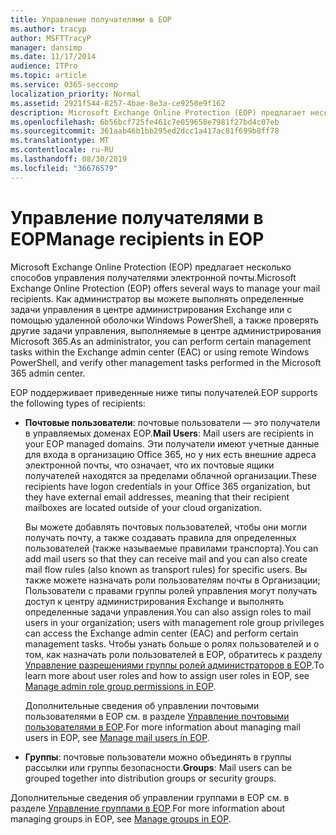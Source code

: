 ```yaml
---
title: Управление получателями в EOP
ms.author: tracyp
author: MSFTTracyP
manager: dansimp
ms.date: 11/17/2014
audience: ITPro
ms.topic: article
ms.service: O365-seccomp
localization_priority: Normal
ms.assetid: 2921f544-8257-4bae-8e3a-ce9250e9f162
description: Microsoft Exchange Online Protection (EOP) предлагает несколько способов управления получателями электронной почты. Как администратор вы можете выполнять определенные задачи управления в центре администрирования Exchange или с помощью удаленной оболочки Windows PowerShell, а также проверять другие задачи управления, выполняемые в центре администрирования Microsoft 365.
ms.openlocfilehash: 6b56bcf725fe461c7e059658e7981f27bd4c07eb
ms.sourcegitcommit: 361aab46b1bb295ed2dcc1a417ac81f699b8ff78
ms.translationtype: MT
ms.contentlocale: ru-RU
ms.lasthandoff: 08/30/2019
ms.locfileid: "36676579"
---
```

# <a name="manage-recipients-in-eop"></a><span data-ttu-id="efc51-104">Управление получателями в EOP</span><span class="sxs-lookup"><span data-stu-id="efc51-104">Manage recipients in EOP</span></span>

<span data-ttu-id="efc51-105">Microsoft Exchange Online Protection (EOP) предлагает несколько способов управления получателями электронной почты.</span><span class="sxs-lookup"><span data-stu-id="efc51-105">Microsoft Exchange Online Protection (EOP) offers several ways to manage your mail recipients.</span></span> <span data-ttu-id="efc51-106">Как администратор вы можете выполнять определенные задачи управления в центре администрирования Exchange или с помощью удаленной оболочки Windows PowerShell, а также проверять другие задачи управления, выполняемые в центре администрирования Microsoft 365.</span><span class="sxs-lookup"><span data-stu-id="efc51-106">As an administrator, you can perform certain management tasks within the Exchange admin center (EAC) or using remote Windows PowerShell, and verify other management tasks performed in the Microsoft 365 admin center.</span></span>
  
<span data-ttu-id="efc51-107">EOP поддерживает приведенные ниже типы получателей.</span><span class="sxs-lookup"><span data-stu-id="efc51-107">EOP supports the following types of recipients:</span></span>
  
- <span data-ttu-id="efc51-108">**Почтовые пользователи**: почтовые пользователи — это получатели в управляемых доменах EOP.</span><span class="sxs-lookup"><span data-stu-id="efc51-108">**Mail Users**: Mail users are recipients in your EOP managed domains.</span></span> <span data-ttu-id="efc51-109">Эти получатели имеют учетные данные для входа в организацию Office 365, но у них есть внешние адреса электронной почты, что означает, что их почтовые ящики получателей находятся за пределами облачной организации.</span><span class="sxs-lookup"><span data-stu-id="efc51-109">These recipients have logon credentials in your Office 365 organization, but they have external email addresses, meaning that their recipient mailboxes are located outside of your cloud organization.</span></span>

  <span data-ttu-id="efc51-110">Вы можете добавлять почтовых пользователей, чтобы они могли получать почту, а также создавать правила для определенных пользователей (также называемые правилами транспорта).</span><span class="sxs-lookup"><span data-stu-id="efc51-110">You can add mail users so that they can receive mail and you can also create mail flow rules (also known as transport rules) for specific users.</span></span> <span data-ttu-id="efc51-111">Вы также можете назначать роли пользователям почты в Организации; Пользователи с правами группы ролей управления могут получать доступ к центру администрирования Exchange и выполнять определенные задачи управления.</span><span class="sxs-lookup"><span data-stu-id="efc51-111">You can also assign roles to mail users in your organization; users with management role group privileges can access the Exchange admin center (EAC) and perform certain management tasks.</span></span> <span data-ttu-id="efc51-112">Чтобы узнать больше о ролях пользователей и о том, как назначать роли пользователей в EOP, обратитесь к разделу [Управление разрешениями группы ролей администраторов в EOP](manage-admin-role-group-permissions-in-eop.md).</span><span class="sxs-lookup"><span data-stu-id="efc51-112">To learn more about user roles and how to assign user roles in EOP, see [Manage admin role group permissions in EOP](manage-admin-role-group-permissions-in-eop.md).</span></span>

  <span data-ttu-id="efc51-113">Дополнительные сведения об управлении почтовыми пользователями в EOP см. в разделе [Управление почтовыми пользователями в EOP](manage-mail-users-in-eop.md).</span><span class="sxs-lookup"><span data-stu-id="efc51-113">For more information about managing mail users in EOP, see [Manage mail users in EOP](manage-mail-users-in-eop.md).</span></span>

- <span data-ttu-id="efc51-114">**Группы**: почтовые пользователи можно объединять в группы рассылки или группы безопасности.</span><span class="sxs-lookup"><span data-stu-id="efc51-114">**Groups**: Mail users can be grouped together into distribution groups or security groups.</span></span>

<span data-ttu-id="efc51-115">Дополнительные сведения об управлении группами в EOP см. в разделе [Управление группами в EOP](manage-groups-in-eop.md).</span><span class="sxs-lookup"><span data-stu-id="efc51-115">For more information about managing groups in EOP, see [Manage groups in EOP](manage-groups-in-eop.md).</span></span>
